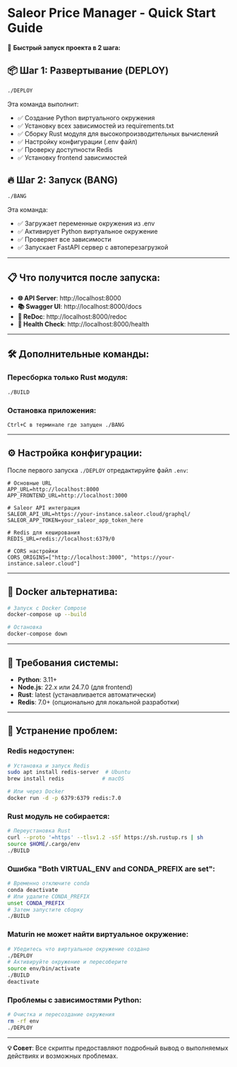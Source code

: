 # Saleor Price Manager - Quick Start Guide

🚀 **Быстрый запуск проекта в 2 шага:**

## 📦 Шаг 1: Развертывание (DEPLOY)

```bash
./DEPLOY
```

Эта команда выполнит:
- ✅ Создание Python виртуального окружения
- ✅ Установку всех зависимостей из requirements.txt
- ✅ Сборку Rust модуля для высокопроизводительных вычислений
- ✅ Настройку конфигурации (.env файл)
- ✅ Проверку доступности Redis
- ✅ Установку frontend зависимостей

## 🔥 Шаг 2: Запуск (BANG)

```bash
./BANG
```

Эта команда:
- ✅ Загружает переменные окружения из .env
- ✅ Активирует Python виртуальное окружение
- ✅ Проверяет все зависимости
- ✅ Запускает FastAPI сервер с автоперезагрузкой

---

## 📋 Что получится после запуска:

- **🌐 API Server**: http://localhost:8000
- **📚 Swagger UI**: http://localhost:8000/docs
- **📖 ReDoc**: http://localhost:8000/redoc
- **💚 Health Check**: http://localhost:8000/health

---

## 🛠️ Дополнительные команды:

### Пересборка только Rust модуля:
```bash
./BUILD
```

### Остановка приложения:
```
Ctrl+C в терминале где запущен ./BANG
```

---

## ⚙️ Настройка конфигурации:

После первого запуска `./DEPLOY` отредактируйте файл `.env`:

```env
# Основные URL
APP_URL=http://localhost:8000
APP_FRONTEND_URL=http://localhost:3000

# Saleor API интеграция
SALEOR_API_URL=https://your-instance.saleor.cloud/graphql/
SALEOR_APP_TOKEN=your_saleor_app_token_here

# Redis для кеширования
REDIS_URL=redis://localhost:6379/0

# CORS настройки
CORS_ORIGINS=["http://localhost:3000", "https://your-instance.saleor.cloud"]
```

---

## 🐳 Docker альтернатива:

```bash
# Запуск с Docker Compose
docker-compose up --build

# Остановка
docker-compose down
```

---

## 🔧 Требования системы:

- **Python**: 3.11+ 
- **Node.js**: 22.x или 24.7.0 (для frontend)
- **Rust**: latest (устанавливается автоматически)
- **Redis**: 7.0+ (опционально для локальной разработки)

---

## 🚨 Устранение проблем:

### Redis недоступен:
```bash
# Установка и запуск Redis
sudo apt install redis-server  # Ubuntu
brew install redis            # macOS

# Или через Docker
docker run -d -p 6379:6379 redis:7.0
```

### Rust модуль не собирается:
```bash
# Переустановка Rust
curl --proto '=https' --tlsv1.2 -sSf https://sh.rustup.rs | sh
source $HOME/.cargo/env
./BUILD
```

### Ошибка "Both VIRTUAL_ENV and CONDA_PREFIX are set":
```bash
# Временно отключите conda
conda deactivate
# Или удалите CONDA_PREFIX
unset CONDA_PREFIX
# Затем запустите сборку
./BUILD
```

### Maturin не может найти виртуальное окружение:
```bash
# Убедитесь что виртуальное окружение создано
./DEPLOY
# Активируйте окружение и пересоберите
source env/bin/activate
./BUILD
deactivate
```

### Проблемы с зависимостями Python:
```bash
# Очистка и пересоздание окружения
rm -rf env
./DEPLOY
```

---

**💡 Совет**: Все скрипты предоставляют подробный вывод о выполняемых действиях и возможных проблемах.